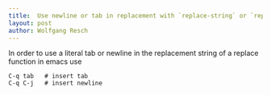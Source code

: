 ```yaml
---
title:  Use newline or tab in replacement with `replace-string` or `replace-regexp` in emacs
layout: post
author: Wolfgang Resch
---
```


In order to use a literal tab or newline in the replacement
string of a replace function in emacs use

```
C-q tab   # insert tab
C-q C-j   # insert newline
```